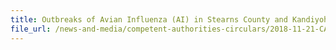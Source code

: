 ```yaml
---
title: Outbreaks of Avian Influenza (AI) in Stearns County and Kandiyohi County, Minnesota, USA 
file_url: /news-and-media/competent-authorities-circulars/2018-11-21-CA2.pdf
---
```

